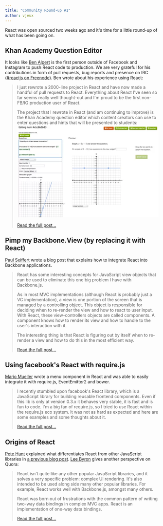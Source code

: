 ```yaml
---
title: "Community Round-up #1"
author: vjeux
---
```


React was open sourced two weeks ago and it's time for a little round-up of what has been going on.

## Khan Academy Question Editor

It looks like [Ben Alpert](http://benalpert.com/) is the first person outside of Facebook and Instagram to push React code to production. We are very grateful for his contributions in form of pull requests, bug reports and presence on IRC ([#reactjs on Freenode](irc://chat.freenode.net/reactjs)). Ben wrote about his experience using React:

> I just rewrote a 2000-line project in React and have now made a handful of pull requests to React. Everything about React I've seen so far seems really well thought-out and I'm proud to be the first non-FB/IG production user of React.
>
> The project that I rewrote in React (and am continuing to improve) is the Khan Academy question editor which content creators can use to enter questions and hints that will be presented to students:
> [![](/docs/img/blog/khan-academy-editor.webp)](http://benalpert.com/2013/06/09/using-react-to-speed-up-khan-academy.html)
>
> [Read the full post...](http://benalpert.com/2013/06/09/using-react-to-speed-up-khan-academy.html)

## Pimp my Backbone.View (by replacing it with React)

[Paul Seiffert](https://blog.mayflower.de/) wrote a blog post that explains how to integrate React into Backbone applications.

> React has some interesting concepts for JavaScript view objects that can be used to eliminate this one big problem I have with Backbone.js.
>
> As in most MVC implementations (although React is probably just a VC implementation), a view is one portion of the screen that is managed by a controlling object. This object is responsible for deciding when to re-render the view and how to react to user input. With React, these view-controllers objects are called components. A component knows how to render its view and how to handle to the user's interaction with it.
>
> The interesting thing is that React is figuring out by itself when to re-render a view and how to do this in the most efficient way.
>
> [Read the full post...](https://blog.mayflower.de/3937-Backbone-React.html)

## Using facebook's React with require.js

[Mario Mueller](http://blog.xenji.com/) wrote a menu component in React and was able to easily integrate it with require.js, EventEmitter2 and bower.

> I recently stumbled upon facebook's React library, which is a JavaScript library for building reusable frontend components. Even if this lib is only at version 0.3.x it behaves very stable, it is fast and is fun to code. I'm a big fan of require.js, so I tried to use React within the require.js eco system. It was not as hard as expected and here are some examples and some thoughts about it.
>
> [Read the full post...](http://blog.xenji.com/2013/06/facebooks-react-require-js.html)

## Origins of React

[Pete Hunt](http://www.petehunt.net/blog/) explained what differentiates React from other JavaScript libraries in [a previous blog post](/react/blog/2013/06/05/why-react.html). [Lee Byron](http://leebyron.com/) gives another perspective on Quora:

> React isn't quite like any other popular JavaScript libraries, and it solves a very specific problem: complex UI rendering. It's also intended to be used along side many other popular libraries. For example, React works well with Backbone.js, amongst many others.
>
> React was born out of frustrations with the common pattern of writing two-way data bindings in complex MVC apps. React is an implementation of one-way data bindings.
>
> [Read the full post...](https://www.quora.com/React-JS-Library/How-is-Facebooks-React-JavaScript-library/answer/Lee-Byron?srid=3DcX)
